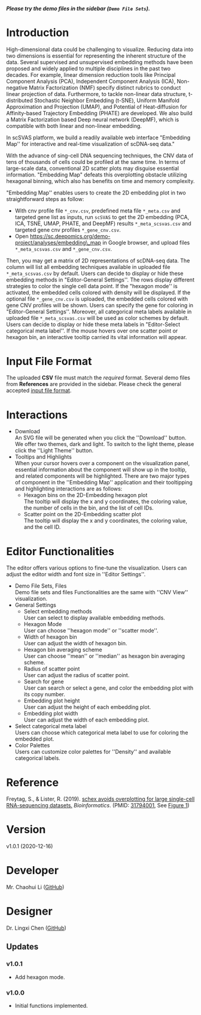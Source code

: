 ##### Please try the demo files in the sidebar (`Demo File Sets`).

# Introduction
High-dimensional data could be challenging to visualize. Reducing data into two dimensions is essential for representing the inherent structure of the data. Several supervised and unsupervised embedding methods have been proposed and widely applied to multiple disciplines in the past two decades. For example, linear dimension reduction tools like Principal Component Analysis (PCA), Independent Component Analysis (ICA), Non-negative Matrix Factorization (NMF) specify distinct rubrics to conduct linear projection of data. Furthermore, to tackle non-linear data structure, t-distributed Stochastic Neighbor Embedding (t-SNE), Uniform Manifold Approximation and Projection (UMAP), and Potential of Heat-diffusion for Affinity-based Trajectory Embedding (PHATE) are developed. We also build a Matrix Factorization based Deep neural network (DeepMF), which is compatible with both linear and non-linear embedding.

In scSVAS platform, we build a readily available web interface "Embedding Map''  for interactive and real-time visualization of scDNA-seq data."

With the advance of sing-cell DNA sequencing techniques, the CNV data of tens of thousands of cells could be profiled at the same time. In terms of large-scale data, conventional 2D scatter plots may disguise essential information. "Embedding Map" defeats this overplotting obstacle utilizing hexagonal binning, which also has benefits on time and memory complexity.


"Embedding Map'' enables users to create the 2D embedding plot in two straightforward steps as follow:



 + With cnv profile file `*_cnv.csv`, predefined meta file `*_meta.csv` and targeted gene list as inputs, run `scSVAS` to get the 2D embedding (PCA, ICA, TSNE, UMAP, PHATE, and DeepMF) results `*_meta_scsvas.csv` and targeted gene cnv profiles `*_gene_cnv.csv`.
 + Open https://sc.deepomics.org/demo-project/analyses/embedding\_map in Google browser, and upload files `*_meta_scsvas.csv` and `*_gene_cnv.csv`.
   
   

Then, you may get a matrix of 2D representations of scDNA-seq data. The column will list all embedding techniques available in uploaded file `*_meta_scsvas.csv` by default. Users can decide to display or hide these embedding methods in "Editor-General Settings''. The rows display different strategies to color the single cell data point. If the "hexagon mode'' is activated, the embedded cells colored with density will be displayed. If the optional file `*_gene_cnv.csv` is uploaded, the embedded cells colored with gene CNV profiles will be shown. Users can specify the gene for coloring in "Editor-General Settings''. Moreover, all categorical meta labels available in uploaded file `*_meta_scsvas.csv` will be used as color schemes by default. Users can decide to display or hide these meta labels in "Editor-Select categorical meta label''. If the mouse hovers over one scatter point or hexagon bin, an interactive tooltip carried its vital information will appear. 

# Input File Format

The uploaded **CSV** file must match the *required* format. Several demo files from **References** are provided in the sidebar. Please check the general accepted [input file format](https://github.com/paprikachan/scSVAS/blob/master/webserver/markdown/scSVAS_Input_Format.markdown).


# Interactions

   + Download </br>
     An SVG file will be generated when you click the ''Download'' button. We offer two themes, dark and light. To switch to the light theme, please click the ''Light Theme'' button.
   + Tooltips and Highlights </br>
     When your cursor hovers over a component on the visualization panel, essential information about the component will show up in the tooltip, and related components will be highlighted. There are two major types of component in the ''Embedding Map'' application and their tooltipping and highlighting interactions are as follows:
     + Hexagon bins on the 2D-Embedding hexagon plot </br>
       The tooltip will display the x and y coordinates,  the coloring value, the number of cells in the bin, and the list of cell IDs.
     + Scatter point on the 2D-Embedding scatter plot </br>
       The tooltip will display the x and y coordinates, the coloring value, and the cell ID.

# Editor Functionalities

The editor offers various options to fine-tune the visualization. Users can adjust the editor width and font size in ''Editor Settings''.

   + Demo File Sets, Files </br>
     Demo file sets and files Functionalities are the same with ''CNV View'' visualization.
   + General Settings </br>
     + Select embedding methods </br>
       User can select to display available embedding methods.
     + Hexagon Mode </br>
       User can choose ''hexagon mode'' or ''scatter mode''.
     + Width of hexagon bin </br>
       User can adjust the width of hexagon bin.
     + Hexagon bin averaging scheme </br>
       User can choose ''mean'' or ''median'' as hexagon bin averaging scheme.
     + Radius of scatter point </br>
       User can adjust the radius of scatter point.
     + Search for gene </br>
       User can search or select a gene, and color the embedding plot with its copy number.
     + Embedding plot height </br>
       User can adjust the height of each embedding plot.
     + Embedding plot width </br>
       User can adjust the width of each embedding plot.
   + Select categorical meta label </br>
      Users can choose which categorical meta label to use for coloring the embedded plot. 
   + Color Palettes </br>
      Users can customize color palettes for ''Density'' and available categorical labels.

# Reference

Freytag, S., & Lister, R. (2019). 
[schex avoids overplotting for large single-cell RNA-sequencing datasets.](https://academic.oup.com/bioinformatics/advance-article/doi/10.1093/bioinformatics/btz907/5651017)
*Bioinformatics*.
(PMID: [31794001](https://www.ncbi.nlm.nih.gov/pubmed/31794001), See [Figure 1](https://academic.oup.com/view-large/figure/190380643/btz907f1.tif))

# Version

v1.0.1 (2020-12-16)

# Developer

Mr. Chaohui Li ([GitHub](https://github.com/Eric0627))

# Designer

Dr. Lingxi Chen ([GitHub](https://github.com/paprikachan))

## Updates

### v1.0.1
   - Add hexagon mode.

### v1.0.0
   - Initial functions implemented.
